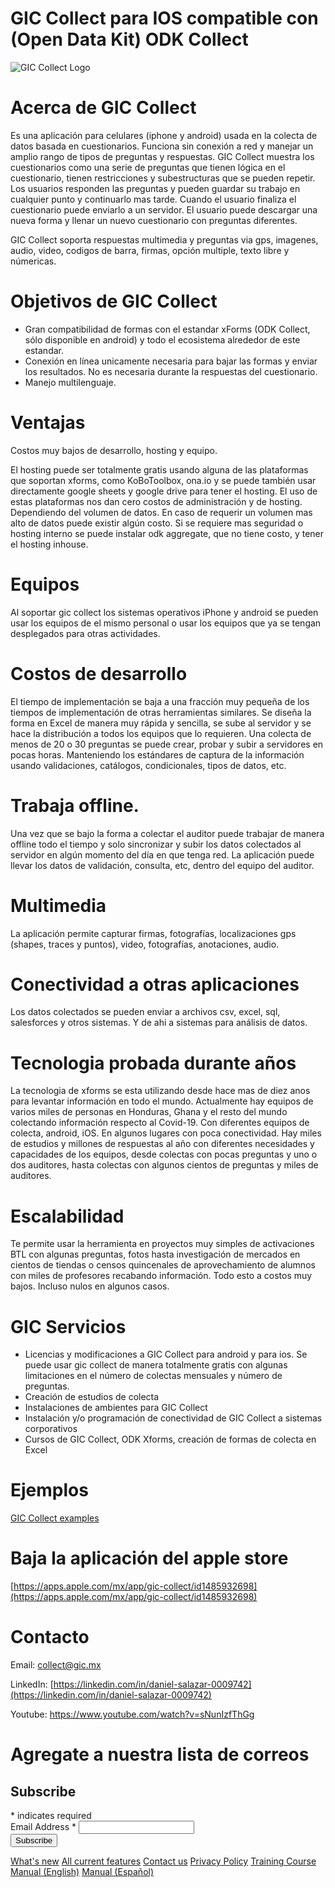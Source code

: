 # GIC Collect para IOS compatible con (Open Data Kit) ODK Collect 

![](https://gic.mx/GIC_Collect_Logo_128.png "GIC Collect Logo")

# Acerca de GIC Collect

Es una aplicación para celulares (iphone y android) usada en la colecta de datos basada en cuestionarios. Funciona sin conexión a red y manejar un amplio rango de tipos de preguntas y respuestas. GIC Collect muestra los cuestionarios como una serie de preguntas que tienen lógica en el cuestionario, tienen restricciones y subestructuras que se pueden repetir. Los usuarios responden las preguntas y pueden guardar su trabajo en cualquier punto y continuarlo mas tarde. Cuando el usuario finaliza el cuestionario puede enviarlo a un servidor. El usuario puede descargar una nueva forma y llenar un nuevo cuestionario con preguntas diferentes. 

GIC Collect soporta respuestas multimedia y preguntas via gps, imagenes, audio, video, codigos de barra, firmas, opción multiple, texto libre y númericas.

# Objetivos de GIC Collect

- Gran compatibilidad de formas con el estandar xForms (ODK Collect, sólo disponible en android) y todo el ecosistema alrededor de este estandar.
- Conexión en línea unicamente necesaria para bajar las formas y enviar los resultados. No es necesaria durante la respuestas del cuestionario.
- Manejo multilenguaje.

# Ventajas

Costos muy bajos de desarrollo, hosting y equipo.

El hosting puede ser totalmente gratis usando alguna de las plataformas que soportan xforms, como KoBoToolbox, ona.io y se puede también usar directamente google sheets y google drive para tener el hosting. El uso de estas plataformas nos dan cero costos de administración y de hosting. Dependiendo del volumen de datos. En caso de requerir un volumen mas alto de datos puede existir algún costo. Si se requiere mas seguridad o hosting interno se puede instalar odk aggregate, que no tiene costo, y tener el hosting inhouse.

# Equipos

Al soportar gic collect los sistemas operativos iPhone y android se pueden usar los equipos de el mismo personal o usar los equipos que ya se tengan desplegados para otras actividades. 

# Costos de desarrollo

El tiempo de implementación se baja a una fracción muy pequeña de los tiempos de implementación de otras herramientas similares. Se diseña la forma en Excel de manera muy rápida y sencilla, se sube al servidor y se hace la distribución a todos los equipos que lo requieren. Una colecta de menos de 20 o 30 preguntas se puede crear, probar y subir a servidores en pocas horas. Manteniendo los estándares de captura de la información usando validaciones, catálogos, condicionales, tipos de datos, etc. 

# Trabaja offline.

Una vez que se bajo la forma a colectar el auditor puede trabajar de manera offline todo el tiempo y solo sincronizar y subir los datos colectados al servidor en algún momento del día en que tenga red. La aplicación puede llevar los datos de validación, consulta, etc, dentro del equipo del auditor. 

# Multimedia

La aplicación permite capturar firmas, fotografías, localizaciones gps (shapes, traces y puntos), video, fotografías, anotaciones, audio.

# Conectividad a otras aplicaciones

Los datos colectados se pueden enviar a archivos csv, excel, sql, salesforces y otros sistemas. Y de ahi a sistemas para análisis de datos.

# Tecnologia probada durante años

La tecnologia de xforms se esta utilizando desde hace mas de diez anos para levantar información en todo el mundo. Actualmente hay equipos de varios miles de personas en Honduras, Ghana y el resto del mundo colectando información respecto al Covid-19. Con diferentes equipos de colecta, android, iOS. En algunos lugares con poca conectividad. Hay miles de estudios y millones de respuestas al año con diferentes necesidades y capacidades de los equipos, desde colectas con pocas preguntas y uno o dos auditores, hasta colectas con algunos cientos de preguntas y miles de auditores. 

# Escalabilidad

Te permite usar la herramienta en proyectos muy simples de activaciones BTL con algunas preguntas, fotos hasta investigación de mercados en cientos de tiendas o censos quincenales de aprovechamiento de alumnos con miles de profesores recabando información. Todo esto a costos muy bajos. Incluso nulos en algunos casos.

# GIC Servicios

- Licencias y modificaciones  a GIC Collect para android y para ios. Se puede usar gic collect de manera totalmente gratis con algunas limitaciones en el número de colectas mensuales y número de preguntas.
- Creación de estudios de colecta
- Instalaciones de ambientes para GIC  Collect
- Instalación y/o programación de conectividad de GIC Collect a sistemas corporativos
- Cursos de GIC Collect, ODK Xforms, creación de formas de colecta en Excel

# Ejemplos

[GIC Collect examples](https://github.com/dsalazarrojas/Odk-Collect-for-IOS/tree/master/examples)

# Baja la aplicación del apple store

[https://apps.apple.com/mx/app/gic-collect/id1485932698](https://apps.apple.com/mx/app/gic-collect/id1485932698)

# Contacto

Email: [collect@gic.mx](mailto:collect@gic.mx)

LinkedIn: [https://linkedin.com/in/daniel-salazar-0009742](https://linkedin.com/in/daniel-salazar-0009742)

Youtube: https://www.youtube.com/watch?v=sNunIzfThGg

# Agregate a nuestra lista de correos

<!-- Begin Mailchimp Signup Form -->
<div id="mc_embed_signup">
<form action="https://github.us4.list-manage.com/subscribe/post?u=fd84e7b022eedaaec133c1eb0&amp;id=c204a3a1bb" method="post" id="mc-embedded-subscribe-form" name="mc-embedded-subscribe-form" class="validate" target="_blank" novalidate>
    <div id="mc_embed_signup_scroll">
	<h2>Subscribe</h2>
<div class="indicates-required"><span class="asterisk">*</span> indicates required</div>
<div class="mc-field-group">
	<label for="mce-EMAIL">Email Address  <span class="asterisk">*</span>
</label>
	<input type="email" value="" name="EMAIL" class="required email" id="mce-EMAIL">
</div>
	<div id="mce-responses" class="clear">
		<div class="response" id="mce-error-response" style="display:none"></div>
		<div class="response" id="mce-success-response" style="display:none"></div>
	</div>    <!-- real people should not fill this in and expect good things - do not remove this or risk form bot signups-->
    <div style="position: absolute; left: -5000px;" aria-hidden="true"><input type="text" name="b_fd84e7b022eedaaec133c1eb0_c204a3a1bb" tabindex="-1" value=""></div>
    <div class="clear"><input type="submit" value="Subscribe" name="subscribe" id="mc-embedded-subscribe" class="button"></div>
    </div>
</form>
</div>

<!--End mc_embed_signup-->

[What's new](https://gic.mx/What's%20new.html)
[All current features](https://gic.mx/GIC%20Collect%20features.html)
[Contact us](https://gic.mx/Contact-Us.html)
[Privacy Policy](https://gic.mx/Privacy-Policy.html)
[Training Course](https://gic.mx/GIC%20Collect%20for%20IOS%20Compatible%20with%20ODK%20Training%20Course.html)
[Manual (English)](https://gic.mx/GICCollectManualEnglish/ManualGICCollectEnglish.html)
[Manual (Español)](https://gic.mx/GICCollectManualEspanol/ManualGICCollectEspanol.html)




